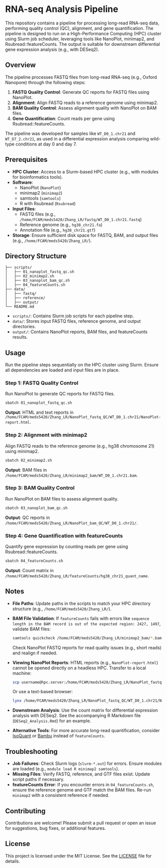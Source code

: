 # RNA-seq Analysis Pipeline

This repository contains a pipeline for processing long-read RNA-seq data, performing quality control (QC), alignment, and gene quantification. The pipeline is designed to run on a High-Performance Computing (HPC) cluster using Slurm job scheduler, leveraging tools like NanoPlot, minimap2, and Rsubread::featureCounts. The output is suitable for downstream differential gene expression analysis (e.g., with DESeq2).

## Overview

The pipeline processes FASTQ files from long-read RNA-seq (e.g., Oxford Nanopore) through the following steps:
1. **FASTQ Quality Control**: Generate QC reports for FASTQ files using NanoPlot.
2. **Alignment**: Align FASTQ reads to a reference genome using minimap2.
3. **BAM Quality Control**: Assess alignment quality with NanoPlot on BAM files.
4. **Gene Quantification**: Count reads per gene using Rsubread::featureCounts.

The pipeline was developed for samples like `WT_D0_1.chr21` and `WT_D7_2.chr21`, as used in a differential expression analysis comparing wild-type conditions at day 0 and day 7.

## Prerequisites

- **HPC Cluster**: Access to a Slurm-based HPC cluster (e.g., with modules for bioinformatics tools).
- **Software**:
  - NanoPlot (`NanoPlot`)
  - minimap2 (`minimap2`)
  - samtools (`samtools`)
  - R with Rsubread (`Rsubread`)
- **Input Files**:
  - FASTQ files (e.g., `/home/FCAM/meds5420/Zhang_LR/fastq/WT_D0_1.chr21.fastq`)
  - Reference genome (e.g., `hg38_chr21.fa`)
  - Annotation file (e.g., `hg38_chr21.gtf`)
- **Storage**: Ensure sufficient disk space for FASTQ, BAM, and output files (e.g., `/home/FCAM/meds5420/Zhang_LR/`).

## Directory Structure

```
├── scripts/
│   ├── 01_nanoplot_fastq_qc.sh
│   ├── 02_minimap2.sh
│   ├── 03_nanoplot_bam_qc.sh
│   ├── 04_featureCounts.sh
├── data/
│   ├── fastq/
│   ├── reference/
│   ├── output/
└── README.md
```

- `scripts/`: Contains Slurm job scripts for each pipeline step.
- `data/`: Stores input FASTQ files, reference genome, and output directories.
- `output/`: Contains NanoPlot reports, BAM files, and featureCounts results.

## Usage

Run the pipeline steps sequentially on the HPC cluster using Slurm. Ensure all dependencies are loaded and input files are in place.

### Step 1: FASTQ Quality Control
Run NanoPlot to generate QC reports for FASTQ files.

```bash
sbatch 01_nanoplot_fastq_qc.sh
```

**Output**: HTML and text reports in `/home/FCAM/meds5420/Zhang_LR/NanoPlot_fastq_QC/WT_D0_1.chr21/NanoPlot-report.html`.

### Step 2: Alignment with minimap2
Align FASTQ reads to the reference genome (e.g., hg38 chromosome 21) using minimap2.

```bash
sbatch 02_minimap2.sh
```

**Output**: BAM files in `/home/FCAM/meds5420/Zhang_LR/minimap2_bam/WT_D0_1.chr21.bam`.

### Step 3: BAM Quality Control
Run NanoPlot on BAM files to assess alignment quality.

```bash
sbatch 03_nanoplot_bam_qc.sh
```

**Output**: QC reports in `/home/FCAM/meds5420/Zhang_LR/NanoPlot_bam_QC/WT_D0_1.chr21/`.

### Step 4: Gene Quantification with featureCounts
Quantify gene expression by counting reads per gene using Rsubread::featureCounts.

```bash
sbatch 04_featureCounts.sh
```

**Output**: Count matrix in `/home/FCAM/meds5420/Zhang_LR/featureCounts/hg38_chr21_quant_name`.

## Notes

- **File Paths**: Update paths in the scripts to match your HPC directory structure (e.g., `/home/FCAM/meds5420/Zhang_LR/`).
- **BAM File Validation**: If `featureCounts` fails with errors like `sequence length in the BAM record is out of the expected region: 2427, 1497`, validate BAM files:
  ```bash
  samtools quickcheck /home/FCAM/meds5420/Zhang_LR/minimap2_bam/*.bam
  ```
  Check NanoPlot FASTQ reports for read quality issues (e.g., short reads) and realign if needed.

- **Viewing NanoPlot Reports**: HTML reports (e.g., `NanoPlot-report.html`) cannot be opened directly on a headless HPC. Transfer to a local machine:
  ```bash
  scp username@hpc.server:/home/FCAM/meds5420/Zhang_LR/NanoPlot_fastq_QC/WT_D0_1.chr21/NanoPlot-report.html .
  ```
  Or use a text-based browser:
  ```bash
  lynx /home/FCAM/meds5420/Zhang_LR/NanoPlot_fastq_QC/WT_D0_1.chr21/NanoPlot-report.html
  ```

- **Downstream Analysis**: Use the count matrix for differential expression analysis with DESeq2. See the accompanying R Markdown file (`DESeq2_Analysis.Rmd`) for an example.

- **Alternative Tools**: For more accurate long-read quantification, consider [IsoQuant](https://github.com/ablab/IsoQuant) or [Bambu](https://github.com/GoekeLab/bambu) instead of `featureCounts`.

## Troubleshooting

- **Job Failures**: Check Slurm logs (`slurm-*.out`) for errors. Ensure modules are loaded (e.g., `module load R minimap2 samtools`).
- **Missing Files**: Verify FASTQ, reference, and GTF files exist. Update script paths if necessary.
- **featureCounts Error**: If you encounter errors in `04_featureCounts.sh`, ensure the reference genome and GTF match the BAM files. Re-run `minimap2` with a consistent reference if needed.

## Contributing

Contributions are welcome! Please submit a pull request or open an issue for suggestions, bug fixes, or additional features.

## License

This project is licensed under the MIT License. See the [LICENSE](LICENSE) file for details.
